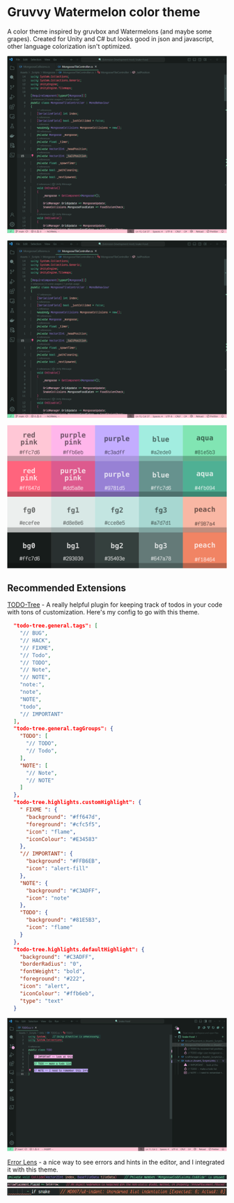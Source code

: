 # Gruvvy Watermelon color theme

A color theme inspired by gruvbox and Watermelons (and maybe some grapes).
Created for Unity and C# but looks good in json and javascript, other language colorization isn't optimized.

![image](https://raw.githubusercontent.com/zacccharv/gruvvyWatermelon/main/imgs/Screenshot_2024-02-10_130235.png)

![image](https://raw.githubusercontent.com/zacccharv/gruvvyWatermelon/main/imgs/Screenshot_2024-02-10_130235.png)

![image](https://raw.githubusercontent.com/zacccharv/gruvvyWatermelon/main/imgs/color_theme_palette.png)

## Recommended Extensions

[TODO-Tree](https://marketplace.visualstudio.com/items?itemName=Gruntfuggly.todo-tree) - A really helpful plugin for keeping track of todos in your code with tons of customization.
Here's my config to go with this theme.

```json
  "todo-tree.general.tags": [
    "// BUG",
    "// HACK",
    "// FIXME",
    "// Todo",
    "// TODO",
    "// Note",
    "// NOTE",
    "note:",
    "note",
    "NOTE",
    "todo",
    "// IMPORTANT"
  ],
  "todo-tree.general.tagGroups": {
    "TODO": [
      "// TODO",
      "// Todo",
    ],
    "NOTE": [
      "// Note",
      "// NOTE"
    ]
  },
  "todo-tree.highlights.customHighlight": {
    " FIXME ": {
      "background": "#ff647d",
      "foreground": "#cfc5f5",
      "icon": "flame",
      "iconColour": "#E34583"
    },
    "// IMPORTANT": {
      "background": "#FFB6EB",
      "icon": "alert-fill"
    },
    "NOTE": {
      "background": "#C3ADFF",
      "icon": "note"
    },
    "TODO": {
      "background": "#81E5B3",
      "icon": "flame"
    }
  },
  "todo-tree.highlights.defaultHighlight": {
    "background": "#C3ADFF",
    "borderRadius": "0",
    "fontWeight": "bold",
    "foreground": "#222",
    "icon": "alert",
    "iconColour": "#ffb6eb",
    "type": "text"
  }
```

![image](https://raw.githubusercontent.com/zacccharv/gruvvyWatermelon/main/imgs/Screenshot_2024-02-15_193507.png)

[Error Lens](https://marketplace.visualstudio.com/items?itemName=usernamehw.errorlens) - a nice way to see errors and hints in the editor, and I integrated it with this theme.
![image](https://raw.githubusercontent.com/zacccharv/gruvvyWatermelon/main/imgs/Screenshot_2024-02-10_131100.png)
![image](https://raw.githubusercontent.com/zacccharv/gruvvyWatermelon/main/imgs/Screenshot_2024-02-10_131339.png)
![image](https://raw.githubusercontent.com/zacccharv/gruvvyWatermelon/main/imgs/Screenshot_2024-02-10_131803.png)
